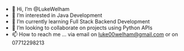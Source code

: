 - 👋 Hi, I’m @LukeWelham
- 👀 I’m interested in Java Development 
- 🌱 I’m currently learning Full Stack Backend Development
- 💞️ I’m looking to collaborate on projects using Python APIs
- 📫 How to reach me ... via email on luke00welham@gmail.com or on 07712298213 

<!---
LukeWelham/LukeWelham is a ✨ special ✨ repository because its `README.md` (this file) appears on your GitHub profile.
You can click the Preview link to take a look at your changes.
--->
